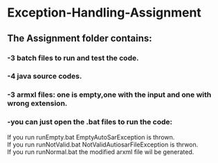 # Exception-Handling-Assignment
## The Assignment folder contains:
### -3 batch files to run and test the code.
### -4 java source codes.
### -3 armxl files: one is empty,one with the input and one with wrong extension.
### -you can just open the .bat files to run the code:
If you run  runEmpty.bat EmptyAutoSarException is thrown.\
If you run  runNotValid.bat NotValidAutiosarFileException is thrwon.\
If you run runNormal.bat the modified arxml file wil be generated.
